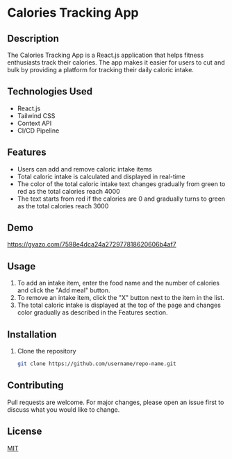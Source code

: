 # Calories Tracking App

## Description
The Calories Tracking App is a React.js application that helps fitness enthusiasts track their calories. The app makes it easier for users to cut and bulk by providing a platform for tracking their daily caloric intake.

## Technologies Used
- React.js
- Tailwind CSS
- Context API
- CI/CD Pipeline

## Features
- Users can add and remove caloric intake items
- Total caloric intake is calculated and displayed in real-time
- The color of the total caloric intake text changes gradually from green to red as the total calories reach 4000
- The text starts from red if the calories are 0 and gradually turns to green as the total calories reach 3000

## Demo

https://gyazo.com/7598e4dca24a272977818620606b4af7

## Usage
1. To add an intake item, enter the food name and the number of calories and click the "Add meal" button.
2. To remove an intake item, click the "X" button next to the item in the list.
3. The total caloric intake is displayed at the top of the page and changes color gradually as described in the Features section.

## Installation
1. Clone the repository
   ```bash
   git clone https://github.com/username/repo-name.git

## Contributing
Pull requests are welcome. For major changes, please open an issue first to discuss what you would like to change.

## License
[MIT](https://choosealicense.com/licenses/mit/)



